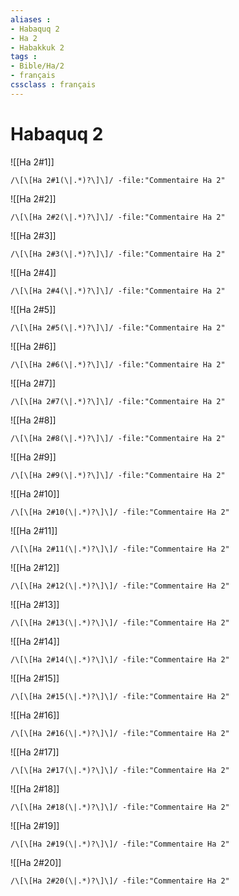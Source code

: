 ```yaml
---
aliases : 
- Habaquq 2
- Ha 2
- Habakkuk 2
tags : 
- Bible/Ha/2
- français
cssclass : français
---
```


# Habaquq 2

![[Ha 2#1]]

```query
/\[\[Ha 2#1(\|.*)?\]\]/ -file:"Commentaire Ha 2"
```

![[Ha 2#2]]

```query
/\[\[Ha 2#2(\|.*)?\]\]/ -file:"Commentaire Ha 2"
```

![[Ha 2#3]]

```query
/\[\[Ha 2#3(\|.*)?\]\]/ -file:"Commentaire Ha 2"
```

![[Ha 2#4]]

```query
/\[\[Ha 2#4(\|.*)?\]\]/ -file:"Commentaire Ha 2"
```

![[Ha 2#5]]

```query
/\[\[Ha 2#5(\|.*)?\]\]/ -file:"Commentaire Ha 2"
```

![[Ha 2#6]]

```query
/\[\[Ha 2#6(\|.*)?\]\]/ -file:"Commentaire Ha 2"
```

![[Ha 2#7]]

```query
/\[\[Ha 2#7(\|.*)?\]\]/ -file:"Commentaire Ha 2"
```

![[Ha 2#8]]

```query
/\[\[Ha 2#8(\|.*)?\]\]/ -file:"Commentaire Ha 2"
```

![[Ha 2#9]]

```query
/\[\[Ha 2#9(\|.*)?\]\]/ -file:"Commentaire Ha 2"
```

![[Ha 2#10]]

```query
/\[\[Ha 2#10(\|.*)?\]\]/ -file:"Commentaire Ha 2"
```

![[Ha 2#11]]

```query
/\[\[Ha 2#11(\|.*)?\]\]/ -file:"Commentaire Ha 2"
```

![[Ha 2#12]]

```query
/\[\[Ha 2#12(\|.*)?\]\]/ -file:"Commentaire Ha 2"
```

![[Ha 2#13]]

```query
/\[\[Ha 2#13(\|.*)?\]\]/ -file:"Commentaire Ha 2"
```

![[Ha 2#14]]

```query
/\[\[Ha 2#14(\|.*)?\]\]/ -file:"Commentaire Ha 2"
```

![[Ha 2#15]]

```query
/\[\[Ha 2#15(\|.*)?\]\]/ -file:"Commentaire Ha 2"
```

![[Ha 2#16]]

```query
/\[\[Ha 2#16(\|.*)?\]\]/ -file:"Commentaire Ha 2"
```

![[Ha 2#17]]

```query
/\[\[Ha 2#17(\|.*)?\]\]/ -file:"Commentaire Ha 2"
```

![[Ha 2#18]]

```query
/\[\[Ha 2#18(\|.*)?\]\]/ -file:"Commentaire Ha 2"
```

![[Ha 2#19]]

```query
/\[\[Ha 2#19(\|.*)?\]\]/ -file:"Commentaire Ha 2"
```

![[Ha 2#20]]

```query
/\[\[Ha 2#20(\|.*)?\]\]/ -file:"Commentaire Ha 2"
```

